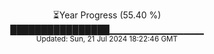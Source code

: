 <p align="center">
⏳Year Progress (55.40 %) <br>
████████████████▁▁▁▁▁▁▁▁▁▁▁▁▁▁ <br>
<sub>Updated: Sun, 21 Jul 2024 18:22:46 GMT</sub>
</p>

